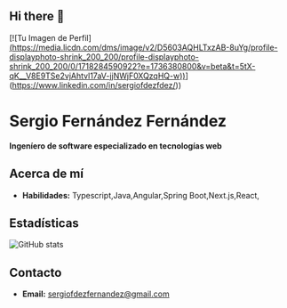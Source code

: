 ## Hi there 👋

[![Tu Imagen de Perfil][(https://media.licdn.com/dms/image/v2/D5603AQHLTxzAB-8uYg/profile-displayphoto-shrink_200_200/profile-displayphoto-shrink_200_200/0/1718284590922?e=1736380800&v=beta&t=5tX-qK__V8E9TSe2vjAhtvl17aV-jjNWjF0XQzqHQ-w))]([https://tu-perfil-en-linkedin.com)](https://www.linkedin.com/in/sergiofdezfdez/))
# Sergio Fernández Fernández
**Ingeníero de software especializado en tecnologías web**

## Acerca de mí
* **Habilidades:** Typescript,Java,Angular,Spring Boot,Next.js,React,
<!-- * **Intereses:**
* **Proyectos:**
    * [Proyecto 1](https://github.com/tu-usuario/proyecto1)
    * [Proyecto 2](https://github.com/tu-usuario/proyecto2) -->

## Estadísticas
![GitHub stats](https://github-readme-stats.vercel.app/api?username=sergiofdezfernandez&show_icons=true&theme=tokyonight)
## Contacto
* **Email:** sergiofdezfernandez@gmail.com
